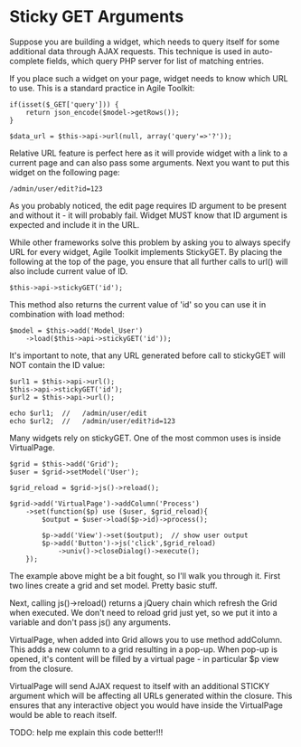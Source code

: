 # Sticky GET Arguments

Suppose you are building a widget, which needs to query itself for some additional data through AJAX requests. This technique is used in auto-complete fields, which query PHP server for list of matching entries.

If you place such a widget on your page, widget needs to know which URL to use. This is a standard practice in Agile Toolkit:

    if(isset($_GET['query'])) {
        return json_encode($model->getRows());
    }
    
    $data_url = $this->api->url(null, array('query'=>'?'));
    
Relative URL feature is perfect here as it will provide widget with a link to a current page and can also pass some arguments. Next you want to put this widget on the following page:

    /admin/user/edit?id=123
    
As you probably noticed, the edit page requires ID argument to be present and without it - it will probably fail. Widget MUST know that ID argument is expected and include it in the URL.

While other frameworks solve this problem by asking you to always specify URL for every widget, Agile Toolkit implements StickyGET. By placing the following at the top of the page, you ensure that all further calls to url() will also include current value of ID.

    $this->api->stickyGET('id');
    
This method also returns the current value of 'id' so you can use it in combination with load method:

    $model = $this->add('Model_User')
        ->load($this->api->stickyGET('id'));
        
It's important to note, that any URL generated before call to stickyGET will NOT contain the ID value:


    $url1 = $this->api->url();
    $this->api->stickyGET('id');
    $url2 = $this->api->url();
    
    echo $url1;  //   /admin/user/edit
    echo $url2;  //   /admin/user/edit?id=123
    
Many widgets rely on stickyGET. One of the most common uses is inside VirtualPage.

    $grid = $this->add('Grid');
    $user = $grid->setModel('User');
    
    $grid_reload = $grid->js()->reload();
    
    $grid->add('VirtualPage')->addColumn('Process')
        ->set(function($p) use ($user, $grid_reload){
            $output = $user->load($p->id)->process();
            
            $p->add('View')->set($output);  // show user output
            $p->add('Button')->js('click',$grid_reload)
                ->univ()->closeDialog()->execute();
        });
    
The example above might be a bit fought, so I'll walk you through it. First two lines create a grid and set model. Pretty basic stuff.

Next, calling js()->reload() returns a jQuery chain which refresh the Grid when executed. We don't need to reload grid just yet, so we put it into a variable and don't pass js() any arguments.

VirtualPage, when added into Grid allows you to use method addColumn. This adds a new column to a grid resulting in a pop-up. When pop-up is opened, it's content will be filled by a virtual page - in particular $p view from the closure.

VirtualPage will send AJAX request to itself with an additional STICKY argument which will be affecting all URLs generated within the closure. This ensures that any interactive object you would have inside the VirtualPage would be able to reach itself.

TODO: help me explain this code better!!!

